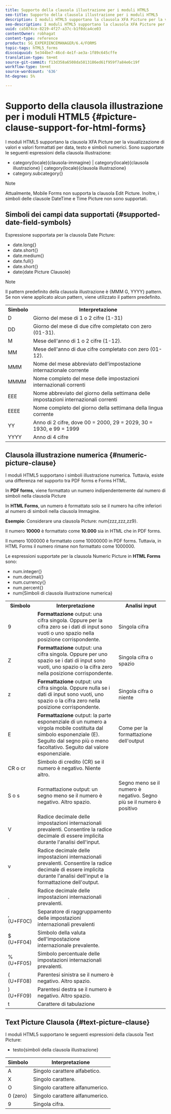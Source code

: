 ```yaml
---
title: Supporto della clausola illustrazione per i moduli HTML5
seo-title: Supporto della clausola illustrazione per i moduli HTML5
description: I moduli HTML5 supportano la clausola XFA Picture per la visualizzazione di valori e valori formattati per data, testo e simboli numerici.
seo-description: I moduli HTML5 supportano la clausola XFA Picture per la visualizzazione di valori e valori formattati per data, testo e simboli numerici.
uuid: ca5074ce-8219-4f27-a37c-b1f0dca4ce03
contentOwner: robhagat
content-type: reference
products: SG_EXPERIENCEMANAGER/6.4/FORMS
topic-tags: hTML5_forms
discoiquuid: 5e344be7-46cd-4e1f-ae3a-1f89c645cffe
translation-type: tm+mt
source-git-commit: f13d358a6508da5813186ed61f959f7a84e6c19f
workflow-type: tm+mt
source-wordcount: '636'
ht-degree: 5%

---
```



# Supporto della clausola illustrazione per i moduli HTML5 {#picture-clause-support-for-html-forms}

I moduli HTML5 supportano la clausola XFA Picture per la visualizzazione di valori e valori formattati per data, testo e simboli numerici. Sono supportate le seguenti espressioni della clausola illustrazione:

* category(locale){clausola-immagine} | category(locale){clausola illustrazione} | category(locale){clausola illustrazione}
* category.subcategory{}

>[!NOTE]
>
>Attualmente, Mobile Forms non supporta la clausola Edit Picture. Inoltre, i simboli delle clausole DateTime e Time Picture non sono supportati.

## Simboli dei campi data supportati {#supported-date-field-symbols}

Espressione supportata per la clausola Date Picture:

* date.long{}
* date.short{}
* date.medium{}
* date.full{}
* date.short{}
* date{date Picture Clausole}

>[!NOTE]
>
>Il pattern predefinito della clausola illustrazione è {MMM G, YYYY} pattern. Se non viene applicato alcun pattern, viene utilizzato il pattern predefinito.

<table> 
 <tbody>
  <tr>
   <th><strong>Simbolo</strong></th> 
   <th>Interpretazione</th> 
  </tr>
  <tr>
   <td>D</td> 
   <td>Giorno del mese di 1 o 2 cifre (1-31)</td> 
  </tr>
  <tr>
   <td>DD</td> 
   <td>Giorno del mese di due cifre completato con zero (01-31).<br /> </td> 
  </tr>
  <tr>
   <td>M</td> 
   <td>Mese dell'anno di 1 o 2 cifre (1-12).<br /> </td> 
  </tr>
  <tr>
   <td>MM</td> 
   <td>Mese dell'anno di due cifre completato con zero (01-12).<br /> </td> 
  </tr>
  <tr>
   <td>MMM</td> 
   <td>Nome del mese abbreviato dell'impostazione internazionale corrente<br /> </td> 
  </tr>
  <tr>
   <td>MMMM</td> 
   <td>Nome completo del mese delle impostazioni internazionali correnti<br /> </td> 
  </tr>
  <tr>
   <td>EEE</td> 
   <td>Nome abbreviato del giorno della settimana delle impostazioni internazionali correnti<br /> </td> 
  </tr>
  <tr>
   <td>EEEE</td> 
   <td>Nome completo del giorno della settimana della lingua corrente<br /> </td> 
  </tr>
  <tr>
   <td>YY</td> 
   <td>Anno di 2 cifre, dove 00 = 2000, 29 = 2029, 30 = 1930, e 99 = 1999<br /> </td> 
  </tr>
  <tr>
   <td>YYYY</td> 
   <td>Anno di 4 cifre<br /> </td> 
  </tr>
 </tbody>
</table>

## Clausola illustrazione numerica {#numeric-picture-clause}

I moduli HTML5 supportano i simboli illustrazione numerica. Tuttavia, esiste una differenza nel supporto tra PDF forms e Forms HTML.

In **PDF forms**, viene formattato un numero indipendentemente dal numero di simboli nella clausola Picture

In **HTML Forms**, un numero è formattato solo se il numero ha cifre inferiori al numero di simboli nella clausola Immagine.

**Esempio**: Considerare una clausola Picture: num{zzz,zzz,zz9}.

Il numero **10000** è formattato come **10.000** sia in HTML che in PDF forms.

Il numero 1000000 è formattato come 10000000 in PDF forms. Tuttavia, in HTML Forms il numero rimane non formattato come 1000000.

Le espressioni supportate per la clausola Numeric Picture in **HTML Forms** sono:

* num.integer{}
* num.decimal{}
* num.currency{}
* num.percent{}
* num{Simboli di clausola illustrazione numerica}

<table> 
 <tbody>
  <tr>
   <th><strong>Simbolo</strong></th> 
   <th><strong>Interpretazione</strong></th> 
   <th>Analisi input</th> 
  </tr>
  <tr>
   <td>9</td> 
   <td><strong>Formattazione</strong> output: una cifra singola. Oppure per la cifra zero se i dati di input sono vuoti o uno spazio nella posizione corrispondente.<br /> </td> 
   <td>Singola cifra</td> 
  </tr>
  <tr>
   <td>Z</td> 
   <td><strong>Formattazione</strong> output: una cifra singola. Oppure per uno spazio se i dati di input sono vuoti, uno spazio o la cifra zero nella posizione corrispondente.<br /> </td> 
   <td>Singola cifra o spazio</td> 
  </tr>
  <tr>
   <td>z</td> 
   <td><strong>Formattazione</strong> output: una cifra singola. Oppure nulla se i dati di input sono vuoti, uno spazio o la cifra zero nella posizione corrispondente.<br /> </td> 
   <td>Singola cifra o niente</td> 
  </tr>
  <tr>
   <td>E</td> 
   <td><strong>Formattazione</strong> output: la parte esponenziale di un numero a virgola mobile costituita dal simbolo esponenziale (E). Seguito dal segno più o meno facoltativo. Seguito dal valore esponenziale.<br /> </td> 
   <td>Come per la formattazione dell'output</td> 
  </tr>
  <tr>
   <td>CR o cr<br /> </td> 
   <td>Simbolo di credito (CR) se il numero è negativo. Niente altro.</td> 
   <td><br type="_moz" /> </td> 
  </tr>
  <tr>
   <td>S o s<br /> </td> 
   <td>Formattazione output: un segno meno se il numero è negativo. Altro spazio.<br /> </td> 
   <td>Segno meno se il numero è negativo. Segno più se il numero è positivo</td> 
  </tr>
  <tr>
   <td>V</td> 
   <td>Radice decimale delle impostazioni internazionali prevalenti. Consentire la radice decimale di essere implicita durante l'analisi dell'input.</td> 
   <td><br type="_moz" /> </td> 
  </tr>
  <tr>
   <td>v</td> 
   <td>Radice decimale delle impostazioni internazionali prevalenti. Consentire la radice decimale di essere implicita durante l'analisi dell'input e la formattazione dell'output.</td> 
   <td><br type="_moz" /> </td> 
  </tr>
  <tr>
   <td>.</td> 
   <td>Radice decimale delle impostazioni internazionali prevalenti.</td> 
   <td><br type="_moz" /> </td> 
  </tr>
  <tr>
   <td>, (U+FF0C)</td> 
   <td>Separatore di raggruppamento delle impostazioni internazionali prevalenti</td> 
   <td><br type="_moz" /> </td> 
  </tr>
  <tr>
   <td>$ (U+FF04)</td> 
   <td>Simbolo della valuta dell'impostazione internazionale prevalente.</td> 
   <td><br type="_moz" /> </td> 
  </tr>
  <tr>
   <td>% (U+FF05)</td> 
   <td>Simbolo percentuale delle impostazioni internazionali prevalenti.</td> 
   <td><br type="_moz" /> </td> 
  </tr>
  <tr>
   <td>( (U+FF08)</td> 
   <td>Parentesi sinistra se il numero è negativo. Altro spazio.</td> 
   <td><br type="_moz" /> </td> 
  </tr>
  <tr>
   <td>) (U+FF09)</td> 
   <td>Parentesi destra se il numero è negativo. Altro spazio.</td> 
   <td><br type="_moz" /> </td> 
  </tr>
  <tr>
   <td>t</td> 
   <td>Carattere di tabulazione</td> 
   <td><br type="_moz" /> </td> 
  </tr>
 </tbody>
</table>

## Text Picture Clausola {#text-picture-clause}

I moduli HTML5 supportano le seguenti espressioni della clausola Text Picture:

* testo{simboli della clausola illustrazione}

| **Simbolo** | **Interpretazione** |
|---|---|
| A | Singolo carattere alfabetico. |
| X | Singolo carattere. |
| O | Singolo carattere alfanumerico. |
| 0 (zero) | Singolo carattere alfanumerico. |
| 9 | Singola cifra. |

